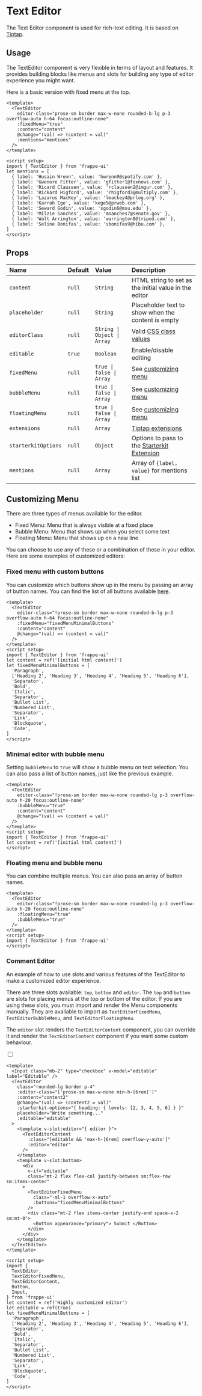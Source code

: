 <script setup>
import { ref } from 'vue'
import { TextEditor, TextEditorFixedMenu, TextEditorBubbleMenu, TextEditorContent, Button, Input } from '../../src/index'
let content1 = ref(`<p><strong>Hello, we are Frappe 👋</strong></p><p>We are a remote technology company committed to building world-class <mark data-color="#fef9c3" style="background-color: #fef9c3; color: inherit">open-source</mark> software products and services. This is our story.</p><p><strong>Framework and Apps</strong></p><p>Our flagship products are our web framework <a target="_blank" rel="noopener noreferrer nofollow" href="https://frappeframework.com/">Frappe</a> which is a fully featured, low code framework, and the world's best free and open source ERP <a target="_blank" rel="noopener noreferrer nofollow" href="https://erpnext.com/">ERPNext</a>. ERPNext helps companies from tiny startups to large enterprises and public bodies manage their operations from financial accounting, inventory management to payroll. Along with ERPNext we have built <a target="_blank" rel="noopener noreferrer nofollow" href="https://frappe.io/frappeverse">several other products</a> on top of our framework and we continue to build more.</p><p>In case you are wondering, FRAPPE = FRamework + APPs :-)</p><p><strong>Products</strong></p><ul><li><p><a target="_blank" rel="noopener noreferrer nofollow" href="https://frappecloud.com/"><strong>Frappe Cloud</strong></a></p></li><li><p><a target="_blank" rel="noopener noreferrer nofollow" href="https://github.com/frappe/gameplan"><strong>Gameplan</strong></a></p></li><li><p><a target="_blank" rel="noopener noreferrer nofollow" href="https://frappedesk.com/"><strong>Frappe Desk</strong></a></p></li><li><p><a target="_blank" rel="noopener noreferrer nofollow" href="https://github.com/frappe/insights"><strong>Frappe Insights</strong></a></p></li><li><p><a target="_blank" rel="noopener noreferrer nofollow" href="https://github.com/frappe/drive"><strong>Frappe Drive</strong></a></p></li></ul>`)
let content2 = ref('Highly customized editor')
let contentBubble = ref('Highlight some text here')
let editable = ref(true)
let fixedMenuMinimalButtons = [
    'Paragraph',
    ['Heading 2', 'Heading 3', 'Heading 4', 'Heading 5', 'Heading 6'],
    'Separator',
    'Bold',
    'Italic',
    'Separator',
    'Bullet List',
    'Numbered List',
    'Separator',
    'Link',
    'Blockquote',
    'Code',
]
let fixedMenuButtons = [
    'Paragraph',
    ['Heading 2', 'Heading 3', 'Heading 4', 'Heading 5', 'Heading 6'],
    'Separator',
    'Bold',
    'Italic',
    'Separator',
    'Bullet List',
    'Numbered List',
    'Separator',
    'Align Left',
    'Align Center',
    'Align Right',
    'FontColor',
    'Separator',
    'Image',
    'Video',
    'Link',
    'Blockquote',
    'Code',
    'Horizontal Rule',
    [
        'InsertTable',
        'AddColumnBefore',
        'AddColumnAfter',
        'DeleteColumn',
        'AddRowBefore',
        'AddRowAfter',
        'DeleteRow',
        'MergeCells',
        'SplitCell',
        'ToggleHeaderColumn',
        'ToggleHeaderRow',
        'ToggleHeaderCell',
        'DeleteTable',
    ],
    ]
let mentions = [
  { label: "Husain Wrenn", value: "hwrenn0@spotify.com" },
  { label: "Gwenore Fitter", value: "gfitter1@foxnews.com" },
  { label: "Ricard Claussen", value: "rclaussen2@imgur.com" },
  { label: "Rickard Higford", value: "rhigford3@multiply.com" },
  { label: "Lazarus MacKey", value: "lmackey4@prlog.org" },
  { label: "Karrah Ege", value: "kege5@prweb.com" },
  { label: "Seward Godin", value: "sgodin6@msu.edu" },
  { label: "Milzie Sanches", value: "msanches7@senate.gov" },
  { label: "Walt Arrington", value: "warrington8@tripod.com" },
  { label: "Seline Bonifas", value: "sbonifas9@hibu.com" },
];
</script>

# Text Editor

The Text Editor component is used for rich-text editing. It is based on
[Tiptap](https://tiptap.dev).

## Usage

The TextEditor component is very flexible in terms of layout and features. It
provides building blocks like menus and slots for building any type of editor
experience you might want.

Here is a basic version with fixed menu at the top.

<Story class="h-80" :iframe="false">
  <TextEditor
    editor-class="!prose-sm border max-w-none rounded-b-lg p-3 overflow-auto h-64 focus:outline-none"
    :fixedMenu="true"
    :content="content1"
    @change="val => content1 = val"
    :mentions="mentions"
  />
</Story>

```vue
<template>
  <TextEditor
    editor-class="prose-sm border max-w-none rounded-b-lg p-3 overflow-auto h-64 focus:outline-none"
    :fixedMenu="true"
    :content="content"
    @change="(val) => (content = val)"
    :mentions="mentions"
  />
</template>

<script setup>
import { TextEditor } from 'frappe-ui'
let mentions = [
  { label: 'Husain Wrenn', value: 'hwrenn0@spotify.com' },
  { label: 'Gwenore Fitter', value: 'gfitter1@foxnews.com' },
  { label: 'Ricard Claussen', value: 'rclaussen2@imgur.com' },
  { label: 'Rickard Higford', value: 'rhigford3@multiply.com' },
  { label: 'Lazarus MacKey', value: 'lmackey4@prlog.org' },
  { label: 'Karrah Ege', value: 'kege5@prweb.com' },
  { label: 'Seward Godin', value: 'sgodin6@msu.edu' },
  { label: 'Milzie Sanches', value: 'msanches7@senate.gov' },
  { label: 'Walt Arrington', value: 'warrington8@tripod.com' },
  { label: 'Seline Bonifas', value: 'sbonifas9@hibu.com' },
]
</script>
```

## Props

| Name                | Default | Value                       | Description                                                                                            |
| :------------------ | :------ | :-------------------------- | :----------------------------------------------------------------------------------------------------- |
| `content`           | `null`  | `String`                    | HTML string to set as the initial value in the editor                                                  |
| `placeholder`       | `null`  | `String`                    | Placeholder text to show when the content is empty                                                     |
| `editorClass`       | `null`  | `String \| Object \| Array` | Valid [CSS class values](https://vuejs.org/guide/essentials/class-and-style.html#binding-html-classes) |
| `editable`          | `true`  | `Boolean`                   | Enable/disable editing                                                                                 |
| `fixedMenu`         | `null`  | `true \| false \| Array`    | See [customizing menu](#customizing-menu)                                                              |
| `bubbleMenu`        | `null`  | `true \| false \| Array`    | See [customizing menu](#customizing-menu)                                                              |
| `floatingMenu`      | `null`  | `true \| false \| Array`    | See [customizing menu](#customizing-menu)                                                              |
| `extensions`        | `null`  | `Array`                     | [Tiptap extensions](https://tiptap.dev/extensions)                                                     |
| `starterkitOptions` | `null`  | `Object`                    | Options to pass to the [Starterkit Extension](https://tiptap.dev/api/extensions/starter-kit)           |
| `mentions`          | `null`  | `Array`                     | Array of `{label, value}` for mentions list                                                            |

## Customizing Menu

There are three types of menus available for the editor.

- Fixed Menu: Menu that is always visible at a fixed place
- Bubble Menu: Menu that shows up when you select some text
- Floating Menu: Menu that shows up on a new line

You can choose to use any of these or a combination of these in your editor.
Here are some examples of customized editors:

### Fixed menu with custom buttons

You can customize which buttons show up in the menu by passing an array of
button names. You can find the list of all buttons available
[here](https://github.com/frappe/frappe-ui/blob/main/src/components/TextEditor/commands.js).

<Story class="h-80" :iframe="false">
  <TextEditor
    editor-class="!prose-sm border max-w-none rounded-b-lg p-3 overflow-auto h-64 focus:outline-none"
    :fixedMenu="fixedMenuMinimalButtons"
    :content="content1"
    @change="val => content1 = val"
  />
</Story>

```vue
<template>
  <TextEditor
    editor-class="!prose-sm border max-w-none rounded-b-lg p-3 overflow-auto h-64 focus:outline-none"
    :fixedMenu="fixedMenuMinimalButtons"
    :content="content"
    @change="(val) => (content = val)"
  />
</template>
<script setup>
import { TextEditor } from 'frappe-ui'
let content = ref('[initial html content]')
let fixedMenuMinimalButtons = [
  'Paragraph',
  ['Heading 2', 'Heading 3', 'Heading 4', 'Heading 5', 'Heading 6'],
  'Separator',
  'Bold',
  'Italic',
  'Separator',
  'Bullet List',
  'Numbered List',
  'Separator',
  'Link',
  'Blockquote',
  'Code',
]
</script>
```

### Minimal editor with bubble menu

Setting `bubbleMenu` to `true` will show a bubble menu on text selection. You
can also pass a list of button names, just like the previous example.

<Story class="h-28" :iframe="false">
  <TextEditor
    editor-class="!prose-sm border max-w-none rounded-lg p-3 overflow-auto h-20 focus:outline-none"
    :bubbleMenu="true"
    :content="contentBubble"
    @change="val => contentBubble = val"
  />
</Story>

```vue
<template>
  <TextEditor
    editor-class="!prose-sm border max-w-none rounded-lg p-3 overflow-auto h-20 focus:outline-none"
    :bubbleMenu="true"
    :content="content"
    @change="(val) => (content = val)"
  />
</template>
<script setup>
import { TextEditor } from 'frappe-ui'
let content = ref('[initial html content]')
</script>
```

### Floating menu and bubble menu

You can combine multiple menus. You can also pass an array of button names.

<Story class="h-80" :iframe="false">
  <TextEditor
    editor-class="!prose-sm border max-w-none rounded-lg p-3 overflow-auto h-72 focus:outline-none"
    :floatingMenu="true"
    :bubbleMenu="true"
    placeholder="Type something and press enter"
  />
</Story>

```vue
<template>
  <TextEditor
    editor-class="!prose-sm border max-w-none rounded-lg p-3 overflow-auto h-20 focus:outline-none"
    :floatingMenu="true"
    :bubbleMenu="true"
  />
</template>
<script setup>
import { TextEditor } from 'frappe-ui'
</script>
```

### Comment Editor

An example of how to use slots and various features of the TextEditor to make a
customized editor experience.

There are three slots available: `top`, `bottom` and `editor`. The `top` and
`bottom` are slots for placing menus at the top or bottom of the editor. If you
are using these slots, you must import and render the Menu components manually.
They are available to import as `TextEditorFixedMenu`, `TextEditorBubbleMenu`,
and `TextEditorFloatingMenu`.

The `editor` slot renders the `TextEditorContent` component, you can override it
and render the `TextEditorContent` component if you want some custom behaviour.

<Story class="h-[15rem] !block" :iframe="false">
  <Input class="mb-2" type="checkbox" v-model="editable" label="Editable" />
  <TextEditor
    class="border p-4 rounded-lg"
    :editor-class="['prose-sm max-w-none min-h-[6rem]']"
    :content="content2"
    @change="val => content2 = val"
    :starterkit-options="{ heading: { levels: [2, 3, 4, 5, 6] } }"
    placeholder="Write something..."
    :editable="editable"
  >
    <template v-slot:editor="{ editor }">
      <TextEditorContent
        :class="[editable && 'max-h-[6rem] overflow-y-auto']"
        :editor="editor"
      />
    </template>
    <template v-slot:bottom>
      <div
        v-if="editable"
        class="mt-2 flex flex-col justify-between sm:flex-row sm:items-center"
      >
        <TextEditorFixedMenu
          class="-ml-1 overflow-x-auto"
          :buttons="fixedMenuMinimalButtons"
        />
        <div class="mt-2 flex items-center justify-end space-x-2 sm:mt-0">
          <Button appearance="primary">
            Submit
          </Button>
        </div>
      </div>
    </template>
  </TextEditor>
</Story>

```vue
<template>
  <Input class="mb-2" type="checkbox" v-model="editable" label="Editable" />
  <TextEditor
    class="rounded-lg border p-4"
    :editor-class="['prose-sm max-w-none min-h-[6rem]']"
    :content="content2"
    @change="(val) => (content2 = val)"
    :starterkit-options="{ heading: { levels: [2, 3, 4, 5, 6] } }"
    placeholder="Write something..."
    :editable="editable"
  >
    <template v-slot:editor="{ editor }">
      <TextEditorContent
        :class="[editable && 'max-h-[6rem] overflow-y-auto']"
        :editor="editor"
      />
    </template>
    <template v-slot:bottom>
      <div
        v-if="editable"
        class="mt-2 flex flex-col justify-between sm:flex-row sm:items-center"
      >
        <TextEditorFixedMenu
          class="-ml-1 overflow-x-auto"
          :buttons="fixedMenuMinimalButtons"
        />
        <div class="mt-2 flex items-center justify-end space-x-2 sm:mt-0">
          <Button appearance="primary"> Submit </Button>
        </div>
      </div>
    </template>
  </TextEditor>
</template>

<script setup>
import {
  TextEditor,
  TextEditorFixedMenu,
  TextEditorContent,
  Button,
  Input,
} from 'frappe-ui'
let content = ref('Highly customized editor')
let editable = ref(true)
let fixedMenuMinimalButtons = [
  'Paragraph',
  ['Heading 2', 'Heading 3', 'Heading 4', 'Heading 5', 'Heading 6'],
  'Separator',
  'Bold',
  'Italic',
  'Separator',
  'Bullet List',
  'Numbered List',
  'Separator',
  'Link',
  'Blockquote',
  'Code',
]
</script>
```
